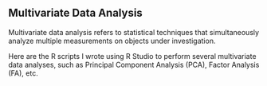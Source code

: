 ## Multivariate Data Analysis

Multivariate data analysis refers to statistical techniques that simultaneously analyze multiple measurements on objects under investigation. 

Here are the R scripts I wrote using R Studio to perform several multivariate data analyses, such as Principal Component Analysis (PCA), Factor Analysis (FA), etc.
